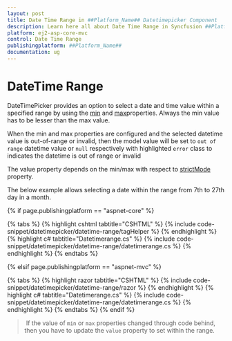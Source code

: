 ```yaml
---
layout: post
title: Date Time Range in ##Platform_Name## Datetimepicker Component
description: Learn here all about Date Time Range in Syncfusion ##Platform_Name## Datetimepicker component and more.
platform: ej2-asp-core-mvc
control: Date Time Range
publishingplatform: ##Platform_Name##
documentation: ug
---
```



# DateTime Range

DateTimePicker provides an option to select a date and time value within a specified range
by using the [min](https://help.syncfusion.com/cr/aspnetcore-js2/Syncfusion.EJ2.Calendars.DateTimePicker.html#Syncfusion_EJ2_Calendars_DateTimePicker_Min)
and [max](https://help.syncfusion.com/cr/aspnetcore-js2/Syncfusion.EJ2.Calendars.DateTimePicker.html#Syncfusion_EJ2_Calendars_DateTimePicker_Max)properties.
Always the min value has to be lesser than the max value.

When the min and max properties are configured and the selected datetime value is out-of-range
or invalid, then the model value will be set to `out of range` datetime value or `null`
respectively with highlighted `error` class to indicates the datetime is out of range or invalid

The value property depends
on the min/max with respect to [strictMode](./strict-mode/) property.

The below example allows selecting a
date within the range from 7th to 27th day in
a month.

{% if page.publishingplatform == "aspnet-core" %}

{% tabs %}
{% highlight cshtml tabtitle="CSHTML" %}
{% include code-snippet/datetimepicker/datetime-range/tagHelper %}
{% endhighlight %}
{% highlight c# tabtitle="Datetimerange.cs" %}
{% include code-snippet/datetimepicker/datetime-range/datetimerange.cs %}
{% endhighlight %}
{% endtabs %}

{% elsif page.publishingplatform == "aspnet-mvc" %}

{% tabs %}
{% highlight razor tabtitle="CSHTML" %}
{% include code-snippet/datetimepicker/datetime-range/razor %}
{% endhighlight %}
{% highlight c# tabtitle="Datetimerange.cs" %}
{% include code-snippet/datetimepicker/datetime-range/datetimerange.cs %}
{% endhighlight %}
{% endtabs %}
{% endif %}



> If the value of `min` or `max` properties
changed through code behind, then you have to
update the `value` property to set within the
range.